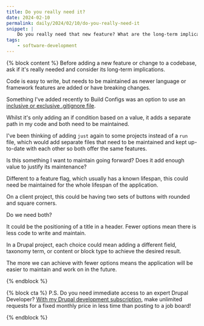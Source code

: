 ```yaml
---
title: Do you really need it?
date: 2024-02-10
permalink: daily/2024/02/10/do-you-really-need-it
snippet: |
    Do you really need that new feature? What are the long-term implications of adding it?
tags:
    - software-development
---
```


{% block content %}
Before adding a new feature or change to a codebase, ask if it's really needed and consider its long-term implications.

Code is easy to write, but needs to be maintained as newer language or framework features are added or have breaking changes.

Something I've added recently to Build Configs was an option to use an [inclusive or exclusive .gitignore file][gitignore].

Whilst it's only adding an if condition based on a value, it adds a separate path in my code and both need to be maintained.

I've been thinking of adding `just` again to some projects instead of a `run` file, which would add separate files that need to be maintained and kept up-to-date with each other so both offer the same features.

Is this something I want to maintain going forward? Does it add enough value to justify its maintenance?

Different to a feature flag, which usually has a known lifespan, this could need be maintained for the whole lifespan of the application.

On a client project, this could be having two sets of buttons with rounded and square corners.

Do we need both?

It could be the positioning of a title in a header. Fewer options mean there is less code to write and maintain.

In a Drupal project, each choice could mean adding a different field, taxonomy term, or content or block type to achieve the desired result.

The more we can achieve with fewer options means the application will be easier to maintain and work on in the future.

[gitignore]: {{site.url}}/archive/2024/01/27/gitignore-inclusive-or-exclusive
{% endblock %}

{% block cta %}
P.S. Do you need immediate access to an expert Drupal Developer? [With my Drupal development subscription][subscription], make unlimited requests for a fixed monthly price in less time than posting to a job board!

[subscription]: {{site.url}}/subscription
{% endblock %}
